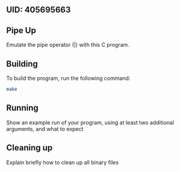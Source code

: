## UID: 405695663

## Pipe Up

Emulate the pipe operator (|) with this C program.

## Building

To build the program, run the following command:

```bash
make
```

## Running

Show an example run of your program, using at least two additional arguments, and what to expect

## Cleaning up

Explain briefly how to clean up all binary files
